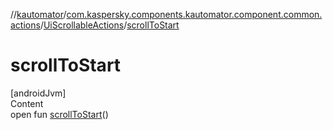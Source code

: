 //[kautomator](../../index.md)/[com.kaspersky.components.kautomator.component.common.actions](../index.md)/[UiScrollableActions](index.md)/[scrollToStart](scroll-to-start.md)



# scrollToStart  
[androidJvm]  
Content  
open fun [scrollToStart](scroll-to-start.md)()  



